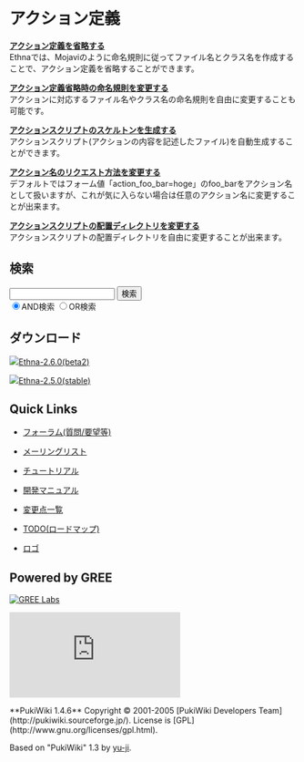 # アクション定義
**[アクション定義を省略する](ethna-document-dev_guide-action-omit.html "ethna-document-dev\_guide-action-omit (1240d)")**  
Ethnaでは、Mojaviのように命名規則に従ってファイル名とクラス名を作成することで、アクション定義を省略することができます。

**[アクション定義省略時の命名規則を変更する](ethna-document-dev_guide-action-namingconvention.html "ethna-document-dev\_guide-action-namingconvention (1240d)")**  
アクションに対応するファイル名やクラス名の命名規則を自由に変更することも可能です。

**[アクションスクリプトのスケルトンを生成する](ethna-document-dev_guide-action-skelton.html "ethna-document-dev\_guide-action-skelton (1240d)")**  
アクションスクリプト(アクションの内容を記述したファイル)を自動生成することができます。

**[アクション名のリクエスト方法を変更する](ethna-document-dev_guide-action-formname.html "ethna-document-dev\_guide-action-formname (1026d)")**  
デフォルトではフォーム値「action\_foo\_bar=hoge」のfoo\_barをアクション名として扱いますが、これが気に入らない場合は任意のアクション名に変更することが出来ます。

**[アクションスクリプトの配置ディレクトリを変更する](ethna-document-dev_guide-action-dir.html "ethna-document-dev\_guide-action-dir (1240d)")**  
アクションスクリプトの配置ディレクトリを自由に変更することが出来ます。

<!-- ??END id:body -->
<!-- ??BEGIN id:summary --><!-- ??END id:note -->
<!-- ??BEGIN id:trackback -->
<!-- ?? END id:trackback --><!-- ?? END id:attach -->
<!-- ?? END id:summary -->
<!-- ??END id:content -->
<!-- ?? END id:wrap_content --><!-- ??sidebar?? ========================================================== -->
<!-- ??BEGIN id:wrap_sidebar -->

<!-- ??BEGIN id:search_form -->

## 検索

<form action="http://ethna.jp/index.php?cmd=search" method="post">
            <input type="hidden" name="encode_hint" value="??">
            <input type="text" name="word" value="" size="20">
            <input type="submit" value="検索"><br>
            <input type="radio" name="type" value="AND" checked id="and_search"><label for="and_search">AND検索</label>
            <input type="radio" name="type" value="OR" id="or_search"><label for="or_search">OR検索</label>
    </form>

<!-- END id:search_form -->
<!-- ??BEGIN id:download_link -->

## ダウンロード

[![](image/minilogo.gif)Ethna-2.6.0(beta2)](ethna-download.html)

[![](image/minilogo.gif)Ethna-2.5.0(stable)](ethna-download.html)

<!-- END id:download_link -->
<!-- ??BEGIN id:download_link -->

## Quick Links

- [フォーラム(質問/要望等)](ethna-community-forum.html)
- [メーリングリスト](http://ml.ethna.jp/mailman/listinfo/users)

- [チュートリアル](ethna-document-tutorial.html)
- [開発マニュアル](ethna-document-dev_guide.html)
- [変更点一覧](ethna-document-changes.html)

- [TODO(ロードマップ)](TODO.html)
- [ロゴ](ethna-logo.html)

<!-- END id:download_link -->
<!-- ??BEGIN id:search_form -->

## Powered by GREE

 [![GREE Labs](http://labs.gree.jp/image/greelabs_logo.gif)](http://labs.gree.jp/)

<!-- END id:search_form -->
 [![SourceForge.jp](http://sourceforge.jp/sflogo.php?group_id=1343)](http://sourceforge.jp/)

<!-- ??END id:sidebar -->
<!-- ??END id:wrap_sidebar -->
<!-- ??END id:main --><!-- ?? Footer ?? ========================================================== -->
<!-- ??BEGIN id:footer -->
<!-- ??BEGIN id:copyright --> **PukiWiki 1.4.6** Copyright © 2001-2005 [PukiWiki Developers Team](http://pukiwiki.sourceforge.jp/). License is [GPL](http://www.gnu.org/licenses/gpl.html).  
 Based on "PukiWiki" 1.3 by [yu-ji](http://factage.com/yu-ji/).
<!-- ??END id:copyright -->
<!-- ??END id:footer --><!-- ?? END ?? ============================================================= -->
<!-- ??END id:wrapper -->
